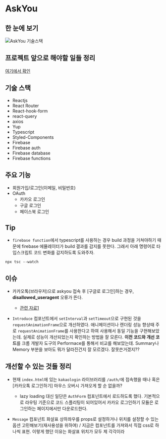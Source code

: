 # AskYou

## 한 눈에 보기

![AskYou 기술스택](https://user-images.githubusercontent.com/27342882/107143735-138f0a00-697a-11eb-93e3-e0a61c72f728.PNG)

## 프로젝트 앞으로 해야할 일들 정리

[여기에서 확인](https://github.com/ryuhangyeong/Askyou/projects/1)

## 기술 스택
- Reactjs
- React Router
- React-hook-form
- react-query
- axios
- Yup
- Typescript
- Styled-Components
- Firebase
- Firebase auth
- Firebase database
- Firebase functions

## 주요 기능
- 회원가입/로그인(이메일, 비밀번호)
- OAuth
  - 카카오 로그인
  - 구글 로그인
  - 페이스북 로그인

## Tip
- `firebase function`에서 typescript를 사용하는 경우 build 과정을 거쳐야하기 때문에 firebase 에뮬레이터가  build 결과를 감지를 못한다. 그래서 아래 명령어로 타입스크립트 코드 변화를 감지하도록 도와주자.
```
npx tsc --watch
```

## 이슈
- 카카오톡(브라우저)으로 askyou 접속 후 [구글로 로그인]하는 경우, **disallowed_useragent** 오류가 뜬다. 
  - [관련 자료1](https://developers-kr.googleblog.com/2016/08/modernizing-oauth-interactions-in-native-apps.html)

- `Introduce` 컴포넌트에서 `setInterval`과 `setTimeout`으로 구현된 것을 `requestAnimationFrame`으로 개선하였다. 애니메이션이나 렌더링 성능 향상때 주로 `requestAnimationFrame`를 사용한다고 하여 사용해서 동일 기능을 구현해보았는데. 실제로 성능이 개선되었는지 확인하는 방법을 잘 모른다. **이전 코드와 개선 코드**를 크롬 개발자 도구의 Performace를 통해서 비교를 해보았는데. Summary나 Memory 부분을 보아도 뭐가 달라진건지 잘 모르겠다. 잘못쓴거겠지??

## 개선할 수 있는 것들 정리
- 현재 `index.html`에 있는 `kakaologin` 라이브러리를 `/auth/`에 접속했을 때나 혹은 [카카오톡 로그인하기] 마우스 오버시 가져오게 할 순 없을까?
  - lazy loading 대신 일단은 `AuthForm` 컴포넌트에서 로드하도록 했다. 기본적으로 라우팅 기준으로 코드 스플리팅이 되어있어서 카카오 로그인하기 모듈은 로그인하는 페이지에서만 다운로드한다.

- `Message` 컴포넌트 화살표 상하좌우를 props로 설정하거나 위치를 설정할 수 있는 옵션 고민해보기(재사용성을 위하여) / 지금은 컴포넌트를 가져와서 직접 css로 하나씩 표현. 이렇게 했던 이유는 화살표 위치가 모두 제 각각이라